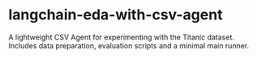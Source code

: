 # langchain-eda-with-csv-agent
A lightweight CSV Agent for experimenting with the Titanic dataset. Includes data preparation, evaluation scripts and a minimal main runner.

